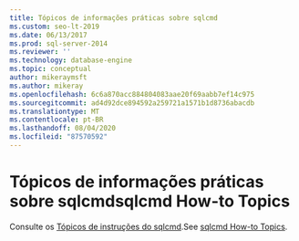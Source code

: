 ```yaml
---
title: Tópicos de informações práticas sobre sqlcmd
ms.custom: seo-lt-2019
ms.date: 06/13/2017
ms.prod: sql-server-2014
ms.reviewer: ''
ms.technology: database-engine
ms.topic: conceptual
author: mikeraymsft
ms.author: mikeray
ms.openlocfilehash: 6c6a870acc884804083aae20f69aabb7ef14c975
ms.sourcegitcommit: ad4d92dce894592a259721a1571b1d8736abacdb
ms.translationtype: MT
ms.contentlocale: pt-BR
ms.lasthandoff: 08/04/2020
ms.locfileid: "87570592"
---
```

# <a name="sqlcmd-how-to-topics"></a><span data-ttu-id="b0f61-102">Tópicos de informações práticas sobre sqlcmd</span><span class="sxs-lookup"><span data-stu-id="b0f61-102">sqlcmd How-to Topics</span></span>

<span data-ttu-id="b0f61-103">Consulte os [Tópicos de instruções do sqlcmd](../../database-engine/sqlcmd-how-to-topics.md).</span><span class="sxs-lookup"><span data-stu-id="b0f61-103">See [sqlcmd How-to Topics](../../database-engine/sqlcmd-how-to-topics.md).</span></span>
